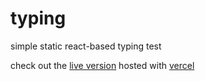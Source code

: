 # typing

simple static react-based typing test

check out the [live version](https://typing.dove.fyi/) hosted with [vercel](https://vercel.com)
